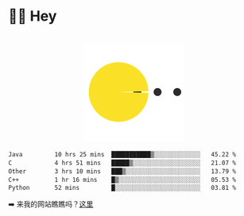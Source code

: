 
# 👋🏻 Hey
<div align="center">
	<br>
	<img src="https://raw.githubusercontent.com/Aniket965/Aniket965/master/pacman.svg?sanitize=true" width="200" height="200">
	<br>
</div>

<!--START_SECTION:waka-->

```txt
Java         10 hrs 25 mins  ███████████▒░░░░░░░░░░░░░   45.22 %
C            4 hrs 51 mins   █████▒░░░░░░░░░░░░░░░░░░░   21.07 %
Other        3 hrs 10 mins   ███▒░░░░░░░░░░░░░░░░░░░░░   13.79 %
C++          1 hr 16 mins    █▒░░░░░░░░░░░░░░░░░░░░░░░   05.53 %
Python       52 mins         █░░░░░░░░░░░░░░░░░░░░░░░░   03.81 %
```

<!--END_SECTION:waka-->

 ➡️  来我的网站瞧瞧吗？[这里](https://www.shaolongfei.com)
